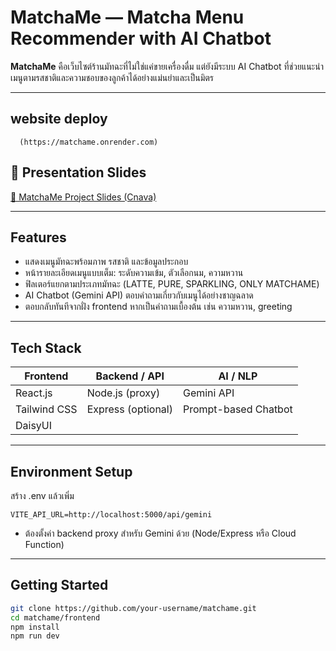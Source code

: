 # MatchaMe — Matcha Menu Recommender with AI Chatbot

**MatchaMe** คือเว็บไซต์ร้านมัทฉะที่ไม่ใช่แค่ขายเครื่องดื่ม แต่ยังมีระบบ AI Chatbot ที่ช่วยแนะนำเมนูตามรสชาติและความชอบของลูกค้าได้อย่างแม่นยำและเป็นมิตร

---

## website deploy
      (https://matchame.onrender.com)

## 📑 Presentation Slides

[🔗 MatchaMe Project Slides (Cnava)](https://www.canva.com/design/DAGlk_lK5gM/sWZaRa7JaJKYKI2MJSbK8g/edit?utm_content=DAGlk_lK5gM&utm_campaign=designshare&utm_medium=link2&utm_source=sharebutton)

---

## Features

- แสดงเมนูมัทฉะพร้อมภาพ รสชาติ และข้อมูลประกอบ
- หน้ารายละเอียดเมนูแบบเต็ม: ระดับความเข้ม, ตัวเลือกนม, ความหวาน
- ฟิลเตอร์แยกตามประเภทมัทฉะ (LATTE, PURE, SPARKLING, ONLY MATCHAME)
- AI Chatbot (Gemini API) ตอบคำถามเกี่ยวกับเมนูได้อย่างชาญฉลาด
- ตอบกลับทันทีจากฝั่ง frontend หากเป็นคำถามเบื้องต้น เช่น ความหวาน, greeting

---

## Tech Stack

| Frontend        | Backend / API    | AI / NLP         |
|-----------------|------------------|------------------|
| React.js        | Node.js (proxy)  | Gemini API       |
| Tailwind CSS    | Express (optional) | Prompt-based Chatbot |
| DaisyUI         |                  |                  |

---

## Environment Setup
   สร้าง .env แล้วเพิ่ม
   
  ```VITE_API_URL=http://localhost:5000/api/gemini```
  
  - ต้องตั้งค่า backend proxy สำหรับ Gemini ด้วย (Node/Express หรือ Cloud Function)

---

## Getting Started

```bash
git clone https://github.com/your-username/matchame.git
cd matchame/frontend
npm install
npm run dev


